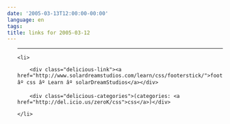 ```yaml
---
date: '2005-03-13T12:00:00-00:00'
language: en
tags:
title: links for 2005-03-12
---
```



<ul class="delicious">

-------------------------------

	<li>

		<div class="delicious-link"><a href="http://www.solardreamstudios.com/learn/css/footerstick/">footerStick âº css âº Learn âº solarDreamStudios</a></div>

		<div class="delicious-categories">(categories: <a href="http://del.icio.us/zeroK/css">css</a>)</div>

	</li>

</ul>


